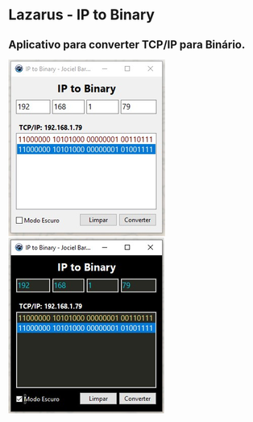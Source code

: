 # Lazarus - IP to Binary

## Aplicativo para converter TCP/IP para Binário.

![](img/normal.jpg) ![](img/black.jpg) 


